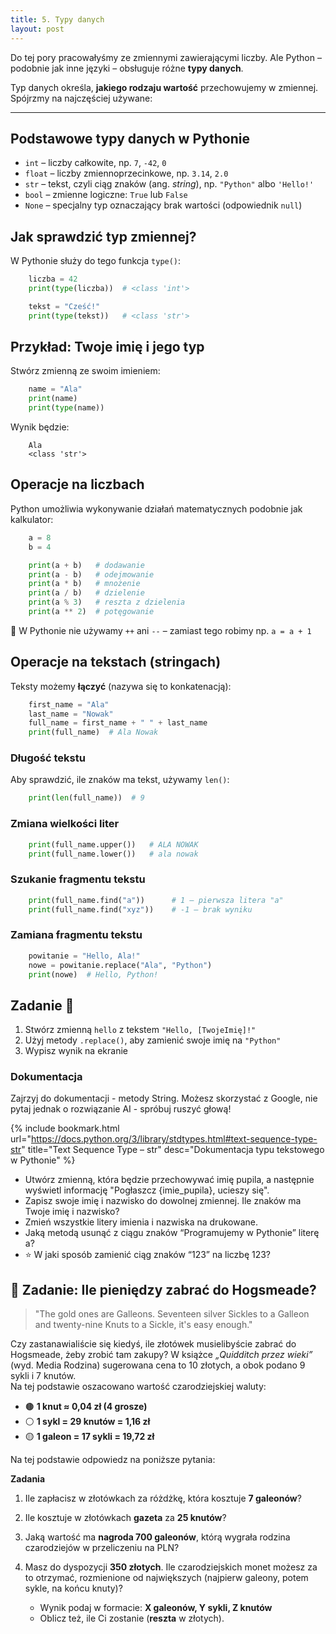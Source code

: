 ```yaml
---
title: 5. Typy danych
layout: post
---
```


Do tej pory pracowałyśmy ze zmiennymi zawierającymi liczby. Ale Python – podobnie jak inne języki – obsługuje różne **typy danych**.

Typ danych określa, **jakiego rodzaju wartość** przechowujemy w zmiennej.  
Spójrzmy na najczęściej używane:

---

## Podstawowe typy danych w Pythonie

- `int` – liczby całkowite, np. `7`, `-42`, `0`
- `float` – liczby zmiennoprzecinkowe, np. `3.14`, `2.0`
- `str` – tekst, czyli ciąg znaków (ang. *string*), np. `"Python"` albo `'Hello!'`
- `bool` – zmienne logiczne: `True` lub `False`
- `None` – specjalny typ oznaczający brak wartości (odpowiednik `null`)


## Jak sprawdzić typ zmiennej?

W Pythonie służy do tego funkcja `type()`:

```python
    liczba = 42
    print(type(liczba))  # <class 'int'>

    tekst = "Cześć!"
    print(type(tekst))   # <class 'str'>
```


## Przykład: Twoje imię i jego typ

Stwórz zmienną ze swoim imieniem:
```python
    name = "Ala"
    print(name)
    print(type(name))
```

Wynik będzie:

```
    Ala
    <class 'str'>
```

## Operacje na liczbach

Python umożliwia wykonywanie działań matematycznych podobnie jak kalkulator:

```python
    a = 8
    b = 4

    print(a + b)   # dodawanie
    print(a - b)   # odejmowanie
    print(a * b)   # mnożenie
    print(a / b)   # dzielenie
    print(a % 3)   # reszta z dzielenia
    print(a ** 2)  # potęgowanie
```

📌 W Pythonie nie używamy `++` ani `--` – zamiast tego robimy np. `a = a + 1`


## Operacje na tekstach (stringach)

Teksty możemy **łączyć** (nazywa się to konkatenacją):

```python
    first_name = "Ala"
    last_name = "Nowak"
    full_name = first_name + " " + last_name
    print(full_name)  # Ala Nowak
```

### Długość tekstu

Aby sprawdzić, ile znaków ma tekst, używamy `len()`:

```python
    print(len(full_name))  # 9
```

### Zmiana wielkości liter
```python
    print(full_name.upper())   # ALA NOWAK
    print(full_name.lower())   # ala nowak
```


### Szukanie fragmentu tekstu
```python
    print(full_name.find("a"))      # 1 – pierwsza litera "a"
    print(full_name.find("xyz"))    # -1 – brak wyniku
```


### Zamiana fragmentu tekstu
```python
    powitanie = "Hello, Ala!"
    nowe = powitanie.replace("Ala", "Python")
    print(nowe)  # Hello, Python!
```


## Zadanie 🎯

1. Stwórz zmienną `hello` z tekstem `"Hello, [TwojeImię]!"`  
2. Użyj metody `.replace()`, aby zamienić swoje imię na `"Python"`  
3. Wypisz wynik na ekranie


### Dokumentacja 

Zajrzyj do dokumentacji - metody String. Możesz skorzystać z Google, nie pytaj jednak o rozwiązanie AI - spróbuj ruszyć głową!

{% include bookmark.html 
    url="https://docs.python.org/3/library/stdtypes.html#text-sequence-type-str"
    title="Text Sequence Type – str"
    desc="Dokumentacja typu tekstowego w Pythonie"
%}

- Utwórz zmienną, która będzie przechowywać imię pupila, a następnie wyświetl informację "Pogłaszcz {imie_pupila}, ucieszy się".
- Zapisz swoje imię i nazwisko do dowolnej zmiennej. Ile znaków ma Twoje imię i nazwisko?
- Zmień wszystkie litery imienia i nazwiska na drukowane.
- Jaką metodą usunąć z ciągu znaków “Programujemy w Pythonie” literę a?
- ⭐ W jaki sposób zamienić ciąg znaków “123” na liczbę 123?


## 🧙 Zadanie: Ile pieniędzy zabrać do Hogsmeade?

> "The gold ones are Galleons. Seventeen silver Sickles to a Galleon and twenty-nine Knuts to a Sickle, it's easy enough."

Czy zastanawialiście się kiedyś, ile złotówek musielibyście zabrać do Hogsmeade, żeby zrobić tam zakupy?
W książce *„Quidditch przez wieki”* (wyd. Media Rodzina) sugerowana cena to 10 złotych, a obok podano 9 sykli i 7 knutów.  
Na tej podstawie oszacowano wartość czarodziejskiej waluty:

- 🟤 **1 knut ≈ 0,04 zł (4 grosze)**  
- ⚪ **1 sykl = 29 knutów = 1,16 zł**  
- 🟡 **1 galeon = 17 sykli = 19,72 zł**



Na tej podstawie odpowiedz na poniższe pytania:

**Zadania**

1. Ile zapłacisz w złotówkach za różdżkę, która kosztuje **7 galeonów**?

2. Ile kosztuje w złotówkach **gazeta** za **25 knutów**?

3. Jaką wartość ma **nagroda 700 galeonów**, którą wygrała rodzina czarodziejów w przeliczeniu na PLN?

4. Masz do dyspozycji **350 złotych**. Ile czarodziejskich monet możesz za to otrzymać, rozmienione od największych (najpierw galeony, potem sykle, na końcu knuty)?

   - Wynik podaj w formacie: **X galeonów, Y sykli, Z knutów**
   - Oblicz też, ile Ci zostanie (**reszta** w złotych).